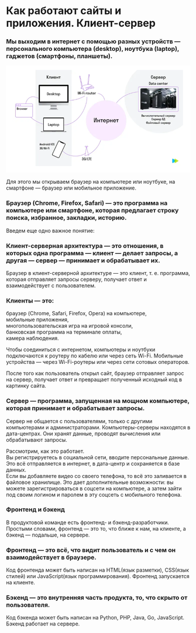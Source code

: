 # Как работают сайты и приложения. Клиент-сервер

### Мы выходим в интернет с помощью разных устройств — персонального компьютера (desktop), ноутбука (laptop), гаджетов (смартфоны, планшеты).  
![Интернет](Интернет.png)  

Для этого мы открываем браузер на компьютере или ноутбуке, на смартфоне — браузер или мобильное приложение.

### Браузер (Chrome, Firefox, Safari) — это программа на компьютере или смартфоне, которая предлагает строку поиска, избранное, закладки, историю.  

Введем еще одно важное понятие:  

### Клиент-серверная архитектура — это отношения, в которых одна программа — клиент — делает запросы, а другая — сервер — принимает и обрабатывает их.

Браузер в клиент-серверной архитектуре — это клиент, т. е. программа, которая отправляет запросы серверу, получает ответ и взаимодействует с пользователем.

### Клиенты — это:

браузер (Chrome, Safari, Firefox, Opera) на компьютере,  
мобильные приложения,  
многопользовательская игра на игровой консоли,  
банковская программа на терминале оплаты,  
камера наблюдения.  

Чтобы соединиться с интернетом, компьютеры и ноутбуки подключаются к роутеру по кабелю или через сеть Wi-Fi. Мобильные устройства — через Wi-Fi-роутеры или через сети сотовых операторов.

После того как пользователь открыл сайт, браузер отправляет запрос на сервер, получает ответ и превращает полученный исходный код в картинку сайта.

### Сервер — программа, запущенная на мощном компьютере, которая принимает и обрабатывает запросы.

Сервер не общается с пользователями, только с другими компьютерами и администраторами. Компьютеры-серверы находятся в дата-центрах. Они хранят данные, проводят вычисления или обрабатывают запросы.

Рассмотрим, как это работает.  
Вы регистрируетесь в социальной сети, вводите персональные данные. Это всё отправляется в интернет, в дата-центр и сохраняется в базе данных.  
Если вы добавляете видео со своего телефона, то всё это заливается в файловое хранилище. Это дает дополнительные возможности: вы можете зарегистрироваться в соцсети на компьютере, а затем зайти под своим логином и паролем в эту соцсеть с мобильного телефона.  

### Фронтенд и бэкенд
В продуктовой команде есть фронтенд- и бэкенд-разработчики. Простыми словами, фронтенд — это то, что ближе к нам, на клиенте, а бэкенд — подальше, на сервере.

### Фронтенд — это всё, что видит пользователь и с чем он взаимодействует в браузере.

Код фронтенда может быть написан на HTML(язык разметки), CSS(язык стилей) или JavaScript(язык программирования). Фронтенд запускается на клиенте.  

### Бэкенд — это внутренняя часть продукта, то, что скрыто от пользователя.  

Код бэкенда может быть написан на Python, PHP, Java, Go, JavaScript. Бэкенд работает на сервере.


